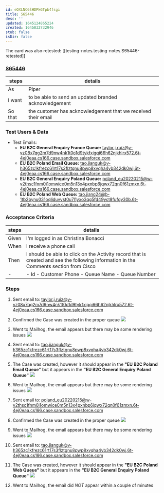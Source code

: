 ```yaml
---
id: eQXLNC6lHDPkGTpb4fsgi
title: S65446
desc: ''
updated: 1645124865224
created: 1645032732946
stub: false
isDir: false
---
```

The card was also retested: [[testing-notes.testing-notes.S65446-retested]]
### [S65446](https://rally1.rallydev.com/#/117070905740d/teamboard?detail=%2Fuserstory%2F612142167589&view=3f2cc321-e7f8-4e13-aac7-7461bf66a431)

| steps   | details                                                       |
| ------- | ------------------------------------------------------------- |
| As      | Piper                                                         |
| I want  | to be able to send an updated branded acknowledgement         |
| So that | the customer has acknowledgement that we received their email |

### Test Users & Data


- Test Emails:
  - **EU B2C General Enquiry France Queue:** [taylor.j.ruiz@y-vz08x7qg2m7d9nw4nk1t0o1d9tykfxigqi66h62njkhlrx572.6t-4ej0eaa.cs166.case.sandbox.salesforce.com](mailto:taylor.j.ruiz@y-vz08x7qg2m7d9nw4nk1t0o1d9tykfxigqi66h62njkhlrx572.6t-4ej0eaa.cs166.case.sandbox.salesforce.com)
  - **EU B2C Poland Email Queue:** [tao.jianguk@v-h365zc1kfrezc61rt17s3flztgnu8pwp8xvqha4vb342dk0wj.6t-4ej0eaa.cs166.case.sandbox.salesforce.com](mailto:tao.jianguk@v-h365zc1kfrezc61rt17s3flztgnu8pwp8xvqha4vb342dk0wj.6t-4ej0eaa.cs166.case.sandbox.salesforce.com)
  - **EU B2C General Enquiry Poland Queue:** [poland_eu20220215@w-v2thsc1fnm0i1omwice0m5n13x4pxnbp6jqwx72qn0f61zmxn.6t-4ej0eaa.cs166.case.sandbox.salesforce.com](mailto:poland_eu20220215@w-v2thsc1fnm0i1omwice0m5n13x4pxnbp6jqwx72qn0f61zmxn.6t-4ej0eaa.cs166.case.sandbox.salesforce.com)
  - **EU B2C Poland Web Queue:** [tao.jiang24@b-1tb2bynu031oqliduvvst0u7l1yxo3qg5fd49yct8fufgv30b.6t-4ej0eaa.cs166.case.sandbox.salesforce.com](mailto:tao.jiang24@b-1tb2bynu031oqliduvvst0u7l1yxo3qg5fd49yct8fufgv30b.6t-4ej0eaa.cs166.case.sandbox.salesforce.com)

### Acceptance Criteria 

| steps | details                                                                                                                               |
| ----- | ------------------------------------------------------------------------------------------------------------------------------------- |
| Given | I'm logged in as Christina Bonacci                                                                                                    |
| When  | I receive a phone call                                                                                                                |
| Then  | I should be able to click on the Activity record that is created and see the following information in the Comments section from Cisco |
| -     | - Id - Customer Phone - Queue Name - Queue Number                                                                                     |

### Steps

1. Sent email to: [taylor.j.ruiz@y-vz08x7qg2m7d9nw4nk1t0o1d9tykfxigqi66h62njkhlrx572.6t-4ej0eaa.cs166.case.sandbox.salesforce.com](mailto:taylor.j.ruiz@y-vz08x7qg2m7d9nw4nk1t0o1d9tykfxigqi66h62njkhlrx572.6t-4ej0eaa.cs166.case.sandbox.salesforce.com)

2. Confirmed the Case was created in the proper queue
   ![](/assets/2022-02-15-15-48-08.png)

3. Went to Mailhog, the email appears but there may be some rendering issues
   ![](/assets/2022-02-15-15-51-18.png)

4. Sent email to: [tao.jianguk@v-h365zc1kfrezc61rt17s3flztgnu8pwp8xvqha4vb342dk0wj.6t-4ej0eaa.cs166.case.sandbox.salesforce.com](mailto:tao.jianguk@v-h365zc1kfrezc61rt17s3flztgnu8pwp8xvqha4vb342dk0wj.6t-4ej0eaa.cs166.case.sandbox.salesforce.com)

5. The Case was created, however it should appear in the **"EU B2C Poland Email Queue"** but it appears in the **"EU B2C General Enquiry Poland Queue"**
   ![](/assets/2022-02-15-15-57-51.png)

6. Went to Mailhog, the email appears but there may be some rendering issues
   ![](/assets/2022-02-15-15-55-20.png)

7. Sent email to: [poland_eu20220215@w-v2thsc1fnm0i1omwice0m5n13x4pxnbp6jqwx72qn0f61zmxn.6t-4ej0eaa.cs166.case.sandbox.salesforce.com](mailto:poland_eu20220215@w-v2thsc1fnm0i1omwice0m5n13x4pxnbp6jqwx72qn0f61zmxn.6t-4ej0eaa.cs166.case.sandbox.salesforce.com)

8. Confirmed the Case was created in the proper queue
   ![](/assets/2022-02-15-15-48-08.png)

9. Went to Mailhog, the email appears but there may be some rendering issues
   ![](/assets/2022-02-15-15-51-18.png)

10. Sent email to: [tao.jianguk@v-h365zc1kfrezc61rt17s3flztgnu8pwp8xvqha4vb342dk0wj.6t-4ej0eaa.cs166.case.sandbox.salesforce.com](mailto:tao.jianguk@v-h365zc1kfrezc61rt17s3flztgnu8pwp8xvqha4vb342dk0wj.6t-4ej0eaa.cs166.case.sandbox.salesforce.com)

11. The Case was created, however it should appear in the **"EU B2C Poland Web Queue"** but it appears in the **"EU B2C General Enquiry Poland Queue"**
    ![](/assets/2022-02-15-16-05-28.png)

12. Went to Mailhog, the email did _NOT_ appear within a couple of minutes
